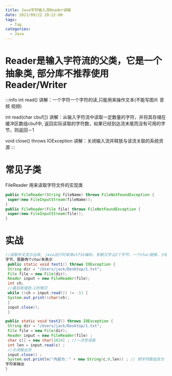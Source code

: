 ```yaml
---
title: Java字符输⼊流Reader讲解
date: 2021/09/22 20:22:00
tags:
  - Tag
categories:
  - Java
---
```


# Reader是输⼊字符流的⽗类，它是⼀个抽象类, 部分库不推荐使⽤Reader/Writer
:::info
int read()
讲解：⼀个字符⼀个字符的读,只能⽤来操作⽂本(不能写图⽚ ⾳频 视频)

int read(char cbuf[])
讲解：从输⼊字符流中读取⼀定数量的字符，并将其存储在缓冲区数组cbuf中, 返回实际读取的字符数，如果已经到达流末尾⽽没有可⽤的字节，则返回－1

void close() throws IOException
讲解：关闭输⼊流并释放与该流关联的系统资源
:::

# 常⻅⼦类
FileReader ⽤来读取字符⽂件的实现类
```java
public FileReader(String fileName) throws FileNotFoundException {
 super(new FileInputStream(fileName));
}
public FileReader(File file) throws FileNotFoundException {
 super(new FileInputStream(file));
}
```
# 实战
```java
//读取中⽂显示出来, java运⾏时采⽤utf16编码，多数汉字占2个字节，⼀个char就够，少数占4个
字节，需要两个char来表示
 public static void test1() throws IOException {
 String dir = "/Users/jack/Desktop/1.txt";
 File file = new File(dir);
 Reader input = new FileReader(file);
 int ch;
 //最后取值到-1的情况
 while ((ch = input.read()) != -1) {
 System.out.print((char)ch);
 }
 input.close();
 }

public static void test2() throws IOException {
 String dir = "/Users/jack/Desktop/1.txt";
 File file = new File(dir);
 Reader input = new FileReader(file) ;
 char c[] = new char[1024] ; //⼀次性读取
 int len = input.read(c) ;
 //关闭输出流
 input.close() ;
 System.out.println("内容为：" + new String(c,0,len)) ; // 把字符数组变为
字符串输出
}
```